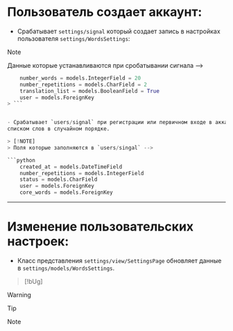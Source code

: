 # Пользователь создает аккаунт:

- Срабатывает `settings/signal` который создает запись в настройках 
пользователя `settings/WordsSettings`: 


> [!NOTE]
> 
> Данные которые устанавливаются при 
> сробатывании сигнала --> 

```python
    number_words = models.IntegerField = 20
    number_repetitions = models.CharField = 2
    translation_list = models.BooleanField = True
    user = models.ForeignKey
> ```


- Срабатывает `users/signal` при регистрации или первичном входе в аккаунт, модель `users/WordsUser` заполняется 
списком слов в случайном порядке. 

> [!NOTE]
> Поля которые заполняются в `users/singal` -->

```python
    created_at = models.DateTimeField
    number_repetitions = models.IntegerField
    status = models.CharField
    user = models.ForeignKey
    core_words = models.ForeignKey
```



----



# Изменение пользовательских настроек:

- Класс представления `settings/view/SettingsPage` обновляет данные в `settings/models/WordsSettings`.


>[!bUg]
>

>[!WARNING]
>

>[!TIP]
>

>[!NOTE]
>




















































